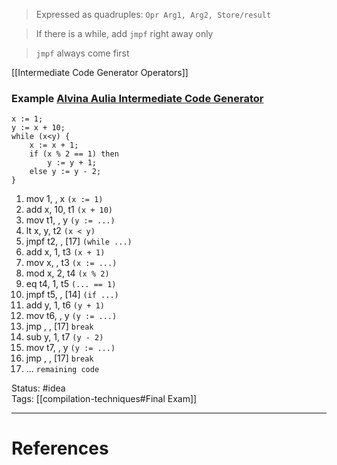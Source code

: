 > Expressed as quadruples: `Opr Arg1, Arg2, Store/result`

> If there is a while, add `jmpf` right away only

> `jmpf` always come first

[[Intermediate Code Generator Operators]]
### Example [Alvina Aulia Intermediate Code Generator](https://www.youtube.com/watch?v=2kNVq9TxEg0&ab_channel=AlvinaAulia)  

```
x := 1;
y := x + 10;
while (x<y) {
	x := x + 1;
	if (x % 2 == 1) then
		y := y + 1;
	else y := y - 2;
}
```

1. mov 1, , x `(x := 1)`
2. add x, 10, t1 `(x + 10)`
3. mov t1, , y `(y := ...)`
4. lt x, y, t2 `(x < y)`
5. jmpf t2, , [17] `(while ...)`
6. add x, 1, t3 `(x + 1)`
7. mov x, , t3 `(x := ...)`
8. mod x, 2, t4  `(x % 2)`
9. eq t4, 1, t5 `(... == 1)`
10. jmpf t5, , [14] `(if ...)`
11. add y, 1, t6  `(y + 1)`
12. mov t6, , y `(y := ...)`
13. jmp , , [17] `break`
14. sub y, 1, t7 `(y - 2)`
15. mov t7, , y `(y := ...)`
16. jmp , , [17] `break`
17. ... `remaining code`

Status: #idea  
Tags:  [[compilation-techniques#Final Exam]]

---
# References
